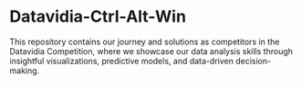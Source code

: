 # Datavidia-Ctrl-Alt-Win
This repository contains our journey and solutions as competitors in the Datavidia Competition, where we showcase our data analysis skills through insightful visualizations, predictive models, and data-driven decision-making.
